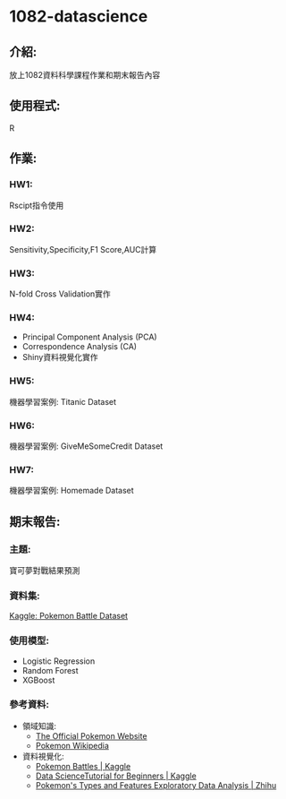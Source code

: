 # 1082-datascience
## 介紹:
放上1082資料科學課程作業和期末報告內容
## 使用程式:
R
## 作業:
### HW1:
Rscipt指令使用
### HW2:
Sensitivity,Specificity,F1 Score,AUC計算
### HW3:
N-fold Cross Validation實作
### HW4:
* Principal Component Analysis (PCA)
* Correspondence Analysis (CA)
* Shiny資料視覺化實作
### HW5:
機器學習案例: Titanic Dataset
### HW6:
機器學習案例: GiveMeSomeCredit Dataset
### HW7:
機器學習案例: Homemade Dataset
## 期末報告:
### 主題:
寶可夢對戰結果預測
### 資料集:
[Kaggle: Pokemon Battle Dataset](https://www.kaggle.com/terminus7/pokemon-challenge)
### 使用模型:
* Logistic Regression
* Random Forest
* XGBoost
### 參考資料:
* 領域知識:
  * [The Official Pokemon Website](https://www.pokemon.com/uk/)
  * [Pokemon Wikipedia](https://wiki.52poke.com/wiki/%E4%B8%BB%E9%A1%B5)
* 資料視覺化:
  * [Pokemon Battles | Kaggle](https://www.kaggle.com/jonathanbouchet/pokemon-battles)
  * [Data ScienceTutorial for Beginners | Kaggle](https://www.kaggle.com/kanncaa1/data-sciencetutorial-for-beginners)
  * [Pokemon's Types and Features Exploratory Data Analysis | Zhihu](https://zhuanlan.zhihu.com/p/26787563)
